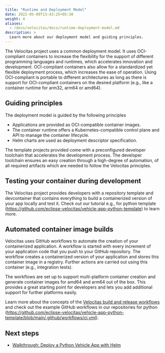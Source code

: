 ```yaml
---
title: "Runtime and Deployment Model"
date: 2022-05-09T13:43:25+05:30
weight: 4
aliases:
  - /docs/velocitas/docs/runtime-deployment-model.md
description: >
  Learn more about our deployment model and guiding principles.
---
```


The Velocitas project uses a common deployment model. It uses OCI-compliant containers to increase the flexibility for the support of different programming languages and runtimes, which accelerates innovation and development. OCI-compliant containers also allow for a standardized yet flexible deployment process, which increases the ease of operation. Using OCI-compliant is portable to different architectures as long as there is support for OCI-compliant containers on the desired platform (e.g., like a container runtime for arm32, arm64 or amd64).

## Guiding principles

The deployment model is guided by the following principles

- Applications are provided as OCI-compatible container images.
- The container runtime offers a Kubernetes-compatible control plane and API to manage the container lifecycle.
- Helm charts are used as deployment descriptor specification.

The template projects provided come with a preconfigured developer toolchain that accelerates the development process. The developer toolchain ensures an easy creation through a high-degree of automation, of all required artifacts which are needed to follow the Velocitas principles.

## Testing your container during development

The Velocitas project provides developers with a repository template and devcontainer that contains everything to build a containerized version of your app locally and test it. Check out our tutorial e.g., for python template (https://github.com/eclipse-velocitas/vehicle-app-python-template) to learn more.

## Automated container image builds

Velocitas uses GitHub workflows to automate the creation of your containerized application. A workflow is started with every increment of your application code that you push to your GitHub repository. The workflow creates a containerized version of your application and stores this container image in a registry. Further actions are carried out using this container (e.g., integration tests).

The workflows are set up to support multi-platform container creation and generate container images for amd64 and arm64 out of the box. This provides a great starting point for developers and lets you add additional support for further platforms easily.

Learn more about the concepts of the [Velocitas build and release workflows](/docs/velocitas/docs/vehicle_app_releases.md) and check out the example GitHub workflows in our repositories for python (https://github.com/eclipse-velocitas/vehicle-app-python-template/blob/main/.github/workflows/ci.yml).

## Next steps

- [Walkthrough: Deploy a Python Vehicle App with Helm](/docs/getting-started/tutorials/tutorial_how_to_deploy_a_vehicle_app_with_helm/)
